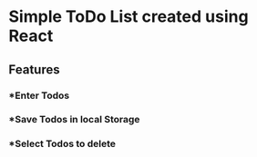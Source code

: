 # Simple ToDo List created using React

## Features
### *Enter Todos 
### *Save Todos in local Storage
### *Select Todos to delete
